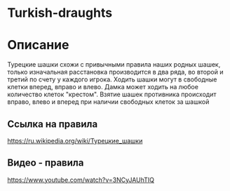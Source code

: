 # Turkish-draughts

# Описание

Турецкие шашки схожи с привычными правила наших родных шашек, только изначальная расстановка производится в два ряда, во второй и третий по счету у каждого игрока. Ходить шашки могут в свободные клетки вперед, вправо и влево. Дамка может ходить на любое количество клеток "крестом". Взятие шашек противника происходит вправо, влево и вперед при наличии свободных клеток за шашкой

 ## Ссылка на правила
 
 https://ru.wikipedia.org/wiki/Турецкие_шашки
 
 ## Видео - правила
 
 https://www.youtube.com/watch?v=3NCyJAUhTIQ
